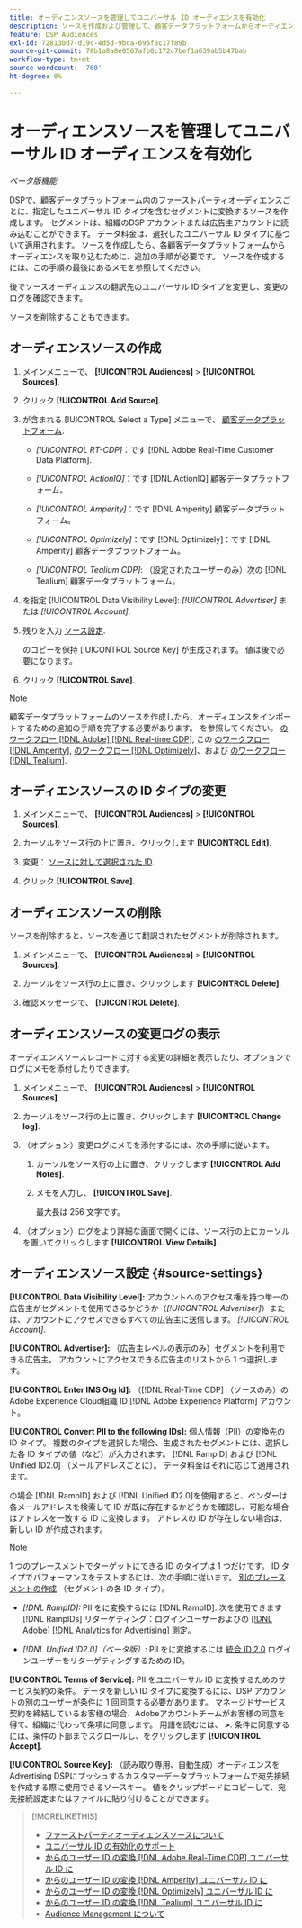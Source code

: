 ```yaml
---
title: オーディエンスソースを管理してユニバーサル ID オーディエンスを有効化
description: ソースを作成および管理して、顧客データプラットフォームからオーディエンスを読み込み、ユニバーサル ID を含むセグメントに変換する方法を説明します。
feature: DSP Audiences
exl-id: 728130d7-d19c-4d5d-9bca-695f8c17f89b
source-git-commit: 78b1a8a8e0567afb0c172c7bef1a639ab5b47bab
workflow-type: tm+mt
source-wordcount: '760'
ht-degree: 0%

---
```


# オーディエンスソースを管理してユニバーサル ID オーディエンスを有効化

*ベータ版機能*

DSPで、顧客データプラットフォーム内のファーストパーティオーディエンスごとに、指定したユニバーサル ID タイプを含むセグメントに変換するソースを作成します。 セグメントは、組織のDSP アカウントまたは広告主アカウントに読み込むことができます。 データ料金は、選択したユニバーサル ID タイプに基づいて適用されます。 ソースを作成したら、各顧客データプラットフォームからオーディエンスを取り込むために、追加の手順が必要です。 ソースを作成するには、この手順の最後にあるメモを参照してください。

後でソースオーディエンスの翻訳先のユニバーサル ID タイプを変更し、変更のログを確認できます。

ソースを削除することもできます。

## オーディエンスソースの作成

<!-- Not sure about this

You can create one source for each combination of universal ID partner and data visibility level.

-->

1. メインメニューで、 **[!UICONTROL Audiences]** > **[!UICONTROL Sources]**.

1. クリック **[!UICONTROL Add Source]**.

1. が含まれる [!UICONTROL Select a Type] メニューで、 [顧客データプラットフォーム](source-about.md):

   * *[!UICONTROL RT-CDP]*：です [!DNL Adobe Real-Time Customer Data Platform].

   * *[!UICONTROL ActionIQ]*：です [!DNL ActionIQ] 顧客データプラットフォーム。

   * *[!UICONTROL Amperity]*：です [!DNL Amperity] 顧客データプラットフォーム。

   * *[!UICONTROL Optimizely]*：です [!DNL Optimizely]：です [!DNL Amperity] 顧客データプラットフォーム。

   * *[!UICONTROL Tealium CDP]*: （設定されたユーザーのみ）次の [!DNL Tealium] 顧客データプラットフォーム。

1. を指定 [!UICONTROL Data Visibility Level]: *[!UICONTROL Advertiser]* または *[!UICONTROL Account]*.

1. 残りを入力 [ソース設定](#source-settings).

   のコピーを保持 [!UICONTROL Source Key] が生成されます。 値は後で必要になります。

1. クリック **[!UICONTROL Save]**.

>[!NOTE]
>
>顧客データプラットフォームのソースを作成したら、オーディエンスをインポートするための追加の手順を完了する必要があります。 を参照してください。 [のワークフロー [!DNL Adobe] [!DNL Real-time CDP]](source-adobe-rtcdp.md),<!-- the [workflow for [!DNL ActionIQ]](source-actioniq.md), --> この [のワークフロー [!DNL Amperity]](source-amperity.md), [のワークフロー [!DNL Optimizely]](source-optimizely.md)、および [のワークフロー [!DNL Tealium]](source-tealium.md).

## オーディエンスソースの ID タイプの変更

<!-- Clarify this:
All changes to universal IDs translated from the source are applied after you save the the source record. For example, if a new ID is added, any hashed email addresses shared before making the changes aren't converted. Similarly, if an ID is removed, we don't delete any historical data from the segments shared through the source.

OR 

All changes to universal IDs translated from the source are applied after you save the the source record. For example, if you add a new ID type, then we convert hashed email addresses shared before making the changes to the new ID type. Similarly, if you remove an ID type, then we delete any historical IDs of that type from the segments shared through the source.

-->

1. メインメニューで、 **[!UICONTROL Audiences]** > **[!UICONTROL Sources]**.

1. カーソルをソース行の上に置き、クリックします **[!UICONTROL Edit]**.

1. 変更： [ソースに対して選択された ID](#source-settings).

1. クリック **[!UICONTROL Save]**.

## オーディエンスソースの削除

ソースを削除すると、ソースを通じて翻訳されたセグメントが削除されます。<!-- Will performance data for the segment still be available in any types of reports?  If yes, which? -->

1. メインメニューで、 **[!UICONTROL Audiences]** > **[!UICONTROL Sources]**.

1. カーソルをソース行の上に置き、クリックします **[!UICONTROL Delete]**.

1. 確認メッセージで、 **[!UICONTROL Delete]**.

## オーディエンスソースの変更ログの表示

オーディエンスソースレコードに対する変更の詳細を表示したり、オプションでログにメモを添付したりできます。

1. メインメニューで、 **[!UICONTROL Audiences]** > **[!UICONTROL Sources]**.

1. カーソルをソース行の上に置き、クリックします **[!UICONTROL Change log]**.

1. （オプション）変更ログにメモを添付するには、次の手順に従います。

   1. カーソルをソース行の上に置き、クリックします **[!UICONTROL Add Notes]**.

   1. メモを入力し、 **[!UICONTROL Save]**.

      最大長は 256 文字です。

1. （オプション）ログをより詳細な画面で開くには、ソース行の上にカーソルを置いてクリックします **[!UICONTROL View Details]**.

## オーディエンスソース設定 {#source-settings}

**[!UICONTROL Data Visibility Level]:** アカウントへのアクセス権を持つ単一の広告主がセグメントを使用できるかどうか（*[!UICONTROL Advertiser]*）または、アカウントにアクセスできるすべての広告主に送信します。 *[!UICONTROL Account]*.

**[!UICONTROL Advertiser]:** （広告主レベルの表示のみ）セグメントを利用できる広告主。 アカウントにアクセスできる広告主のリストから 1 つ選択します。

**[!UICONTROL Enter IMS Org Id]:** （[!DNL Real-Time CDP] （ソースのみ）のAdobe Experience Cloud組織 ID [!DNL Adobe Experience Platform] アカウント。

**[!UICONTROL Convert PII to the following IDs]:** 個人情報（PII）の変換先の ID タイプ。 複数のタイプを選択した場合、生成されたセグメントには、選択した各 ID タイプの値（など）が入力されます。 [!DNL RampID] および [!DNL Unified ID2.0] （メールアドレスごとに）。 データ料金はそれに応じて適用されます。

の場合 [!DNL RampID] および [!DNL Unified ID2.0]を使用すると、ベンダーは各メールアドレスを検索して ID が既に存在するかどうかを確認し、可能な場合はアドレスを一致する ID に変換します。 アドレスの ID が存在しない場合は、新しい ID が作成されます。

>[!NOTE]
>
>1 つのプレースメントでターゲットにできる ID のタイプは 1 つだけです。 ID タイプでパフォーマンスをテストするには、次の手順に従います。 [別のプレースメントの作成](/help/dsp/campaign-management/placements/placement-create.md) （セグメントの各 ID タイプ）。

* *[!DNL RampID]:* PII をに変換するには [!DNL RampID]. 次を使用できます [!DNL RampIDs] リターゲティング：ログインユーザーおよびの [[!DNL Adobe] [!DNL Analytics for Advertising]](/help/integrations/analytics/overview.md) 測定。

* *[!DNL Unified ID2.0]（ベータ版）:* PII をに変換するには [統合 ID 2.0](https://unifiedid.com) ログインユーザーをリターゲティングするための ID。

<!-- Later
* *[!DNL ID5] (Beta):* To convert PII to an [!DNL ID5] ID. You can use [!DNL ID5] IDs for retargeting logging-in users and for [[!DNL Adobe] [!DNL Analytics for Advertising]](/help/integrations/analytics/overview.md) measurement.

-->

**[!UICONTROL Terms of Service]:** PII をユニバーサル ID に変換するためのサービス契約の条件。 データを新しい ID タイプに変換するには、DSP アカウントの別のユーザーが条件に 1 回同意する必要があります。 マネージドサービス契約を締結しているお客様の場合、Adobeアカウントチームがお客様の同意を得て、組織に代わって条項に同意します。 用語を読むには、 **>**. 条件に同意するには、条件の下部までスクロールし、をクリックします **[!UICONTROL Accept]**.

**[!UICONTROL Source Key]:** （読み取り専用、自動生成）オーディエンスを Advertising DSPにプッシュするカスタマーデータプラットフォームで宛先接続を作成する際に使用できるソースキー。 値をクリップボードにコピーして、宛先接続設定またはファイルに貼り付けることができます。

>[!MORELIKETHIS]
>
>* [ファーストパーティオーディエンスソースについて](source-about.md)
>* [ユニバーサル ID の有効化のサポート](/help/dsp/audiences/universal-ids.md)
>* [からのユーザー ID の変換 [!DNL Adobe Real-Time CDP] ユニバーサル ID に](/help/dsp/audiences/sources/source-adobe-rtcdp.md)
>* [からのユーザー ID の変換 [!DNL Amperity] ユニバーサル ID に](/help/dsp/audiences/sources/source-amperity.md)
>* [からのユーザー ID の変換 [!DNL Optimizely] ユニバーサル ID に](/help/dsp/audiences/sources/source-optimizely.md)
>* [からのユーザー ID の変換 [!DNL Tealium] ユニバーサル ID に](/help/dsp/audiences/sources/source-tealium.md)
>* [Audience Management について](/help/dsp/audiences/audience-about.md)

